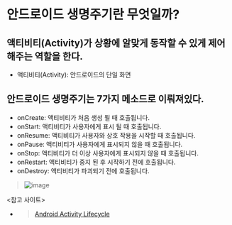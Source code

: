 # 안드로이드 생명주기란 무엇일까?
## 액티비티(Activity)가 상황에 알맞게 동작할 수 있게 제어해주는 역할을 한다.
* 액티비티(Activity): 안드로이드의 단일 화면
## 안드로이드 생명주기는 7가지 메소드로 이뤄져있다.
* onCreate: 액티비티가 처음 생성 될 때 호출됩니다.
* onStart: 액티비티가 사용자에게 표시 될 때 호출됩니다.
* onResume: 액티비티가 사용자와 상호 작용을 시작할 때 호출됩니다.
* onPause: 액티비티가 사용자에게 표시되지 않을 때 호출됩니다.
* onStop: 액티비티가 더 이상 사용자에게 표시되지 않을 때 호출됩니다.
* onRestart: 액티비티가 중지 된 후 시작하기 전에 호출됩니다.
* onDestroy: 액티비티가 파괴되기 전에 호출됩니다.
>![image](https://user-images.githubusercontent.com/55188823/124389504-63ec7700-dd22-11eb-8557-d6f613a77d70.png)

<참고 사이트>
* >[Android Activity Lifecycle](https://www.javatpoint.com/android-life-cycle-of-activity)
